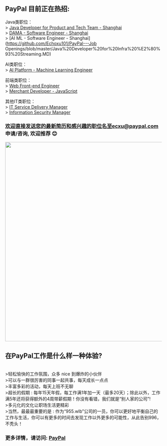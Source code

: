 ## PayPal 目前正在热招:

Java类职位：
   <br />> [Java Developer for Product and Tech Team - Shanghai](https://github.com/Echoxu101/PayPal---Job-Openings/blob/master/Java%20Developer%20for%20Product%20and%20Tech%20Team.MD)
   <br />> [DAMA - Software Engineer - Shanghai](https://github.com/Echoxu101/PayPal---Job-Openings/blob/master/Data%20Platform%20Engineer.MD)
   <br />> [AI ML - Software Engineer - Shanghai](https://github.com/Echoxu101/PayPal---Job Openings/blob/master/Java%20Developer%20for%20Infra%20%E2%80%93%20Streaming.MD)
   
AI类职位：
<br />> [AI Platform - Machine Learning Engineer](https://github.com/Echoxu101/PayPal---Job-Openings/blob/master/AI%20Engineer.MD)

 前端类职位：
    <br />> [Web Front-end Engineer](https://github.com/Echoxu101/PayPal---Job-Openings/blob/master/Web%20Front-end%20Engineer.MD)
   <br />> [Merchant Developer - JavaScript](https://github.com/Echoxu101/PayPal---Job-Openings/blob/master/Merchant%20Developer%20-%20JavaScript.MD)
   
其他IT类职位：
   <br />> [IT Service Delivery Manager](https://github.com/Echoxu101/PayPal---Job-Openings/blob/master/IT%20Service%20Delivery%20Manager.MD)
   <br />> [Information Security Manager](https://github.com/Echoxu101/PayPal---Job-Openings/blob/master/Information%20Security%20Manager.MD)

### 欢迎直接发送您的最新简历和感兴趣的职位名至ecxu@paypal.com 申请/咨询, 欢迎推荐 😊

<img src="./0518 AJS PayPal Singapore-07397.jpg" width="640px">

## 在PayPal工作是什么样一种体验?
  <br />  >轻松愉快的工作氛围，众多 nice 到爆炸的小伙伴
  <br />  >可以与一群很厉害的同事一起共事，每天成长一点点
  <br />  >丰富多彩的活动，每天上班不无聊
  <br />  >超长的假期 : 每年15天年假，每工作满1年加一天（最多20天）；除此以外，工作满5年还将获得额外的4周带薪假期！你没有看错，我们就是“别人家的公司”!
  <br />  >多元化的文化让职场生活更精彩
  <br />  >当然，最最最重要的是 : 作为“955.wlb”公司的一员，你可以更好地平衡自己的工作与生活，你可以有更多的时间去发现工作以外更多的可能性，从此告别996，不秃头！

### 更多详情，请访问: [PayPal](https://www.paypal.com/us/webapps/mpp/about)
